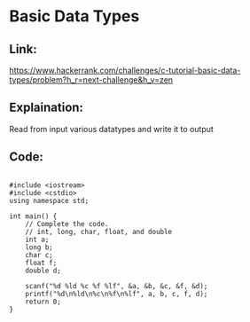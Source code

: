 # Basic Data Types 

## Link:

https://www.hackerrank.com/challenges/c-tutorial-basic-data-types/problem?h_r=next-challenge&h_v=zen

## Explaination:

Read from input various datatypes and write it to output

## Code:

```

#include <iostream>
#include <cstdio>
using namespace std;

int main() {
    // Complete the code.
    // int, long, char, float, and double
    int a;
    long b;
    char c;
    float f;
    double d;

    scanf("%d %ld %c %f %lf", &a, &b, &c, &f, &d);
    printf("%d\n%ld\n%c\n%f\n%lf", a, b, c, f, d);
    return 0;
}

```
